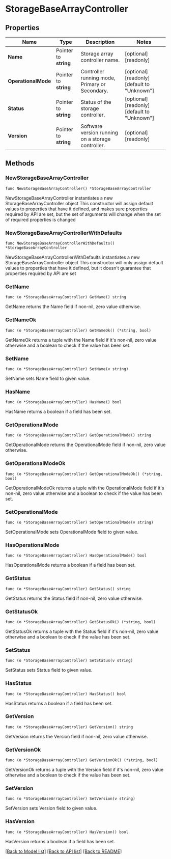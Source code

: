 # StorageBaseArrayController

## Properties

Name | Type | Description | Notes
------------ | ------------- | ------------- | -------------
**Name** | Pointer to **string** | Storage array controller name. | [optional] [readonly] 
**OperationalMode** | Pointer to **string** | Controller running mode, Primary or Secondary. | [optional] [readonly] [default to "Unknown"]
**Status** | Pointer to **string** | Status of the storage controller. | [optional] [readonly] [default to "Unknown"]
**Version** | Pointer to **string** | Software version running on a storage controller. | [optional] [readonly] 

## Methods

### NewStorageBaseArrayController

`func NewStorageBaseArrayController() *StorageBaseArrayController`

NewStorageBaseArrayController instantiates a new StorageBaseArrayController object
This constructor will assign default values to properties that have it defined,
and makes sure properties required by API are set, but the set of arguments
will change when the set of required properties is changed

### NewStorageBaseArrayControllerWithDefaults

`func NewStorageBaseArrayControllerWithDefaults() *StorageBaseArrayController`

NewStorageBaseArrayControllerWithDefaults instantiates a new StorageBaseArrayController object
This constructor will only assign default values to properties that have it defined,
but it doesn't guarantee that properties required by API are set

### GetName

`func (o *StorageBaseArrayController) GetName() string`

GetName returns the Name field if non-nil, zero value otherwise.

### GetNameOk

`func (o *StorageBaseArrayController) GetNameOk() (*string, bool)`

GetNameOk returns a tuple with the Name field if it's non-nil, zero value otherwise
and a boolean to check if the value has been set.

### SetName

`func (o *StorageBaseArrayController) SetName(v string)`

SetName sets Name field to given value.

### HasName

`func (o *StorageBaseArrayController) HasName() bool`

HasName returns a boolean if a field has been set.

### GetOperationalMode

`func (o *StorageBaseArrayController) GetOperationalMode() string`

GetOperationalMode returns the OperationalMode field if non-nil, zero value otherwise.

### GetOperationalModeOk

`func (o *StorageBaseArrayController) GetOperationalModeOk() (*string, bool)`

GetOperationalModeOk returns a tuple with the OperationalMode field if it's non-nil, zero value otherwise
and a boolean to check if the value has been set.

### SetOperationalMode

`func (o *StorageBaseArrayController) SetOperationalMode(v string)`

SetOperationalMode sets OperationalMode field to given value.

### HasOperationalMode

`func (o *StorageBaseArrayController) HasOperationalMode() bool`

HasOperationalMode returns a boolean if a field has been set.

### GetStatus

`func (o *StorageBaseArrayController) GetStatus() string`

GetStatus returns the Status field if non-nil, zero value otherwise.

### GetStatusOk

`func (o *StorageBaseArrayController) GetStatusOk() (*string, bool)`

GetStatusOk returns a tuple with the Status field if it's non-nil, zero value otherwise
and a boolean to check if the value has been set.

### SetStatus

`func (o *StorageBaseArrayController) SetStatus(v string)`

SetStatus sets Status field to given value.

### HasStatus

`func (o *StorageBaseArrayController) HasStatus() bool`

HasStatus returns a boolean if a field has been set.

### GetVersion

`func (o *StorageBaseArrayController) GetVersion() string`

GetVersion returns the Version field if non-nil, zero value otherwise.

### GetVersionOk

`func (o *StorageBaseArrayController) GetVersionOk() (*string, bool)`

GetVersionOk returns a tuple with the Version field if it's non-nil, zero value otherwise
and a boolean to check if the value has been set.

### SetVersion

`func (o *StorageBaseArrayController) SetVersion(v string)`

SetVersion sets Version field to given value.

### HasVersion

`func (o *StorageBaseArrayController) HasVersion() bool`

HasVersion returns a boolean if a field has been set.


[[Back to Model list]](../README.md#documentation-for-models) [[Back to API list]](../README.md#documentation-for-api-endpoints) [[Back to README]](../README.md)


